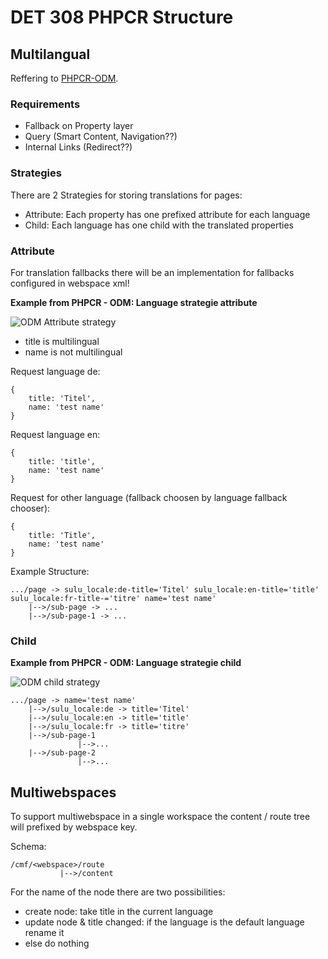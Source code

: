 # DET 308 PHPCR Structure

## Multilangual

Reffering to [PHPCR-ODM](https://doctrine-phpcr-odm.readthedocs.org/en/latest/reference/multilang.html?highlight=language#choosing-the-right-translation-strategy).

### Requirements

* Fallback on Property layer
* Query (Smart Content, Navigation??)
* Internal Links (Redirect??)

### Strategies

There are 2 Strategies for storing translations for pages:

* Attribute: Each property has one prefixed attribute for each language
* Child: Each language has one child with the translated properties

### Attribute

For translation fallbacks there will be an implementation for fallbacks configured in webspace xml!

__Example from PHPCR - ODM: Language strategie attribute__

![ODM Attribute strategy](https://raw2.github.com/sulu-cmf/docs/master/detail-specification/images/locale_attribute.png)

* title is multilingual
* name is not multilingual

Request language de:

```
{
	title: 'Titel',
	name: 'test name'
}
```

Request language en:

```
{
	title: 'title',
	name: 'test name'
}
```

Request for other language (fallback choosen by language fallback chooser):

```
{
	title: 'Title',
	name: 'test name'
}
```

Example Structure:

```
.../page -> sulu_locale:de-title='Titel' sulu_locale:en-title='title' sulu_locale:fr-title-='titre' name='test name'
    |-->/sub-page -> ...
    |-->/sub-page-1 -> ...
```

### Child

__Example from PHPCR - ODM: Language strategie child__

![ODM child strategy](https://raw2.github.com/sulu-cmf/docs/master/detail-specification/images/locale_child.png)

```
.../page -> name='test name'
    |-->/sulu_locale:de -> title='Titel'
    |-->/sulu_locale:en -> title='title'
    |-->/sulu_locale:fr -> title='titre'
    |-->/sub-page-1
    		   |-->...
    |-->/sub-page-2
    		   |-->...
```

## Multiwebspaces

To support multiwebspace in a single workspace the content / route tree will prefixed by webspace key.

Schema: 

```
/cmf/<webspace>/route
           |-->/content
```

For the name of the node there are two possibilities:

* create node: take title in the current language
* update node & title changed: if the language is the default language rename it
* else do nothing